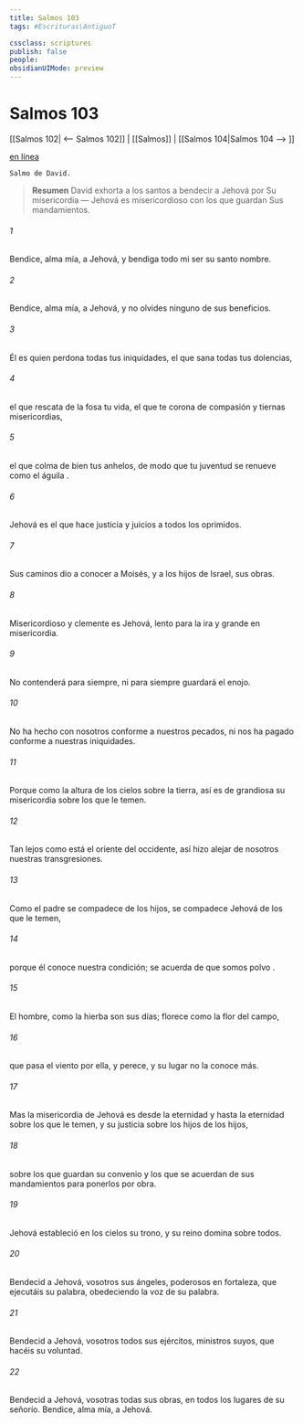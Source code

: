 ```yaml
---
title: Salmos 103
tags: #Escrituras\AntiguoT

cssclass: scriptures
publish: false
people:
obsidianUIMode: preview
---
```


# Salmos 103
[[Salmos 102| <-- Salmos 102]] | [[Salmos]] | [[Salmos 104|Salmos 104 --> ]]

[en línea](https://churchofjesuschrist.org/study/scriptures/ot/ps/103?lang=spa)

```
Salmo de David.
```

> __Resumen__
David exhorta a los santos a bendecir a Jehová por Su misericordia — Jehová es misericordioso con los que guardan Sus mandamientos.

###### 1 
Bendice, alma mía, a Jehová,
y 
bendiga
 todo mi ser su santo nombre.

###### 2 
Bendice, alma mía, a Jehová,
y no olvides ninguno de sus beneficios.

###### 3 
Él es quien 
perdona
 todas tus iniquidades,
el que 
sana
 todas tus dolencias,

###### 4 
el que 
rescata
 de la fosa tu vida,
el que te corona de compasión y tiernas misericordias,

###### 5 
el que colma de bien tus anhelos,
de modo
 que tu juventud se renueve como el 
águila
.

###### 6 
Jehová es el que hace justicia
y juicios a todos los oprimidos.

###### 7 
Sus caminos dio a conocer a Moisés,
y a los hijos de Israel, sus obras.

###### 8 
Misericordioso y clemente es Jehová,
lento para la ira y grande en misericordia.

###### 9 
No contenderá para siempre,
ni para siempre guardará 
el enojo.

###### 10 
No ha hecho con nosotros conforme a nuestros pecados,
ni nos ha pagado conforme a nuestras iniquidades.

###### 11 
Porque como la altura de los cielos sobre la tierra,
así
 es de grandiosa su misericordia sobre los que le temen.

###### 12 
Tan lejos como está el oriente del occidente,
así
 hizo alejar de nosotros nuestras transgresiones.

###### 13 
Como el padre 
se
 compadece de los hijos,
se compadece Jehová de los que le temen,

###### 14 
porque él conoce nuestra condición;
se acuerda de que somos 
polvo
.

###### 15 
El hombre, como la hierba son sus días;
florece como la flor del campo,

###### 16 
que pasa el viento por ella, y perece,
y su lugar no la conoce más.

###### 17 
Mas la misericordia de Jehová es desde la eternidad y hasta la eternidad
sobre los que le temen,
y su justicia sobre los hijos de los hijos,

###### 18 
sobre los que guardan su 
convenio
y los que se acuerdan de sus mandamientos para ponerlos por obra.

###### 19 
Jehová estableció en los cielos su trono,
y su reino domina sobre todos.

###### 20 
Bendecid a Jehová, vosotros sus ángeles,
poderosos en fortaleza, que ejecutáis su palabra,
obedeciendo la voz de su palabra.

###### 21 
Bendecid a Jehová, vosotros todos sus ejércitos,
ministros suyos, que hacéis su voluntad.

###### 22 
Bendecid a Jehová, vosotras todas sus obras,
en todos los lugares de su señorío.
Bendice, alma mía, a Jehová.

